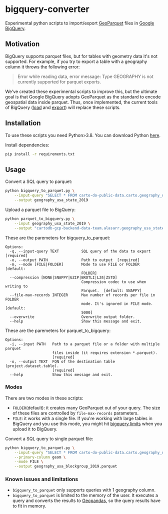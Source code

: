 # bigquery-converter

Experimental python scripts to import/export [GeoParquet](https://geoparquet.org) files in [Google BigQuery](https://cloud.google.com/bigquery).

## Motivation
BigQuery supports parquet files, but for tables with geometry data it's not supported. For example, if you try to export a table with a geography column it throws the following error:
>Error while reading data, error message: Type GEOGRAPHY is not currently supported for parquet exports.

We've created these experimental scripts to improve this, but the ultimate goal is that Google BigQuery adopts GeoParquet as the standard to encode geospatial data inside parquet. Thus, once implemented, the current tools of BigQuery ([load](https://cloud.google.com/bigquery/docs/loading-data) and [export](https://cloud.google.com/bigquery/docs/exporting-data)) will replace these scripts.

## Installation

To use these scripts you need Python>3.8. You can download Python [here](https://www.python.org/downloads/).

Install dependencies:

```bash
pip install -r requirements.txt
```

## Usage

Convert a SQL query to parquet:

```bash
python bigquery_to_parquet.py \
    --input-query "SELECT * FROM carto-do-public-data.carto.geography_usa_state_2019" \
    --output geography_usa_state_2019
```

Upload a parquet file to BigQuery:

```bash
python parquet_to_bigquery.py \
    --input geography_usa_state_2019 \
    --output "cartodb-gcp-backend-data-team.alasarr.geography_usa_state_2019"
```

These are the paremeters for bigquery_to_parquet:

```
Options:
  -q, --input-query TEXT          SQL query of the data to export  [required]
  -o, --output PATH               Path to output  [required]
  -m, --mode [FILE|FOLDER]        Mode to use FILE or FOLDER  [default:
                                  FOLDER]
  --compression [NONE|SNAPPY|GZIP|BROTLI|LZ4|ZSTD]
                                  Compression codec to use when writing to
                                  Parquet.  [default: SNAPPY]
  --file-max-records INTEGER      Max number of records per file in FOLDER
                                  mode. It's ignored in FILE mode.  [default:
                                  5000]
  --overwrite                     Overwrite output folder.
  --help                          Show this message and exit.   
```

These are the paremeters for parquet_to_bigquery:

```
Options:
  -i, --input PATH   Path to a parquet file or a folder with multiple parquet
                     files inside (it requires extension *.parquet).
                     [required]
  -o, --output TEXT  FQN of the destination table (project.dataset.table).
                     [required]
  --help             Show this message and exit.
```

### Modes

There are two modes in these scripts: 

- `FOLDER`(default): it creates many GeoParquet out of your query. The size of these files are controlled by `file-max-records` parameters.
- `FILE`: it works with a single file. If you're working with large tables in BigQuery and you use this mode, you might hit [bigquery limits](https://cloud.google.com/bigquery/docs/loading-data-cloud-storage-parquet) when you upload it to BigQuery. 


Convert a SQL query to single parquet file:

```bash
python bigquery_to_parquet.py \
    --input-query "SELECT * FROM carto-do-public-data.carto.geography_usa_blockgroup_2019" \
    --primary-column geom \
    --mode FILE \
    --output geography_usa_blockgroup_2019.parquet
```

### Known issues and limitations

- `bigquery_to_parquet` only supports queries with 1 geography column. 
- `bigquery_to_parquet` is limited to the memory of the user. It executes a query and converts the results to [Geopandas](https://geopandas.org/), so the query results have to fit in memory. 